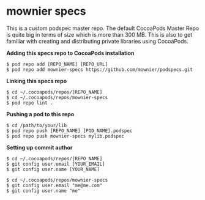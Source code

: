 # mownier specs

This is a custom podspec master repo. The default CocoaPods Master Repo is quite big in terms of size which is more than 300 MB. This is also to get familiar with creating and distributing private libraries using CocoaPods.

**Adding this specs repo to CocoaPods installation**

```
$ pod repo add [REPO_NAME] [REPO_URL]
$ pod repo add mownier-specs https://github.com/mownier/podspecs.git
```

**Linking this specs repo**

```
$ cd ~/.cocoapods/repos/[REPO_NAME]
$ cd ~/.cocoapods/repos/mownier-specs
$ pod repo lint .
```

**Pushing a pod to this repo**

```
$ cd /path/to/your/lib
$ pod repo push [REPO_NAME] [POD_NAME].podspec
$ pod repo push mownier-specs mylib.podspec
```

**Setting up commit author**

```
$ cd ~/.cocoapods/repos/[REPO_NAME]
$ git config user.email [YOUR_EMAIL]
$ git config user.name [YOUR_NAME]

$ cd ~/.cocoapods/repos/mownier-specs
$ git config user.email "me@me.com"
$ git config user.name "me"
```

